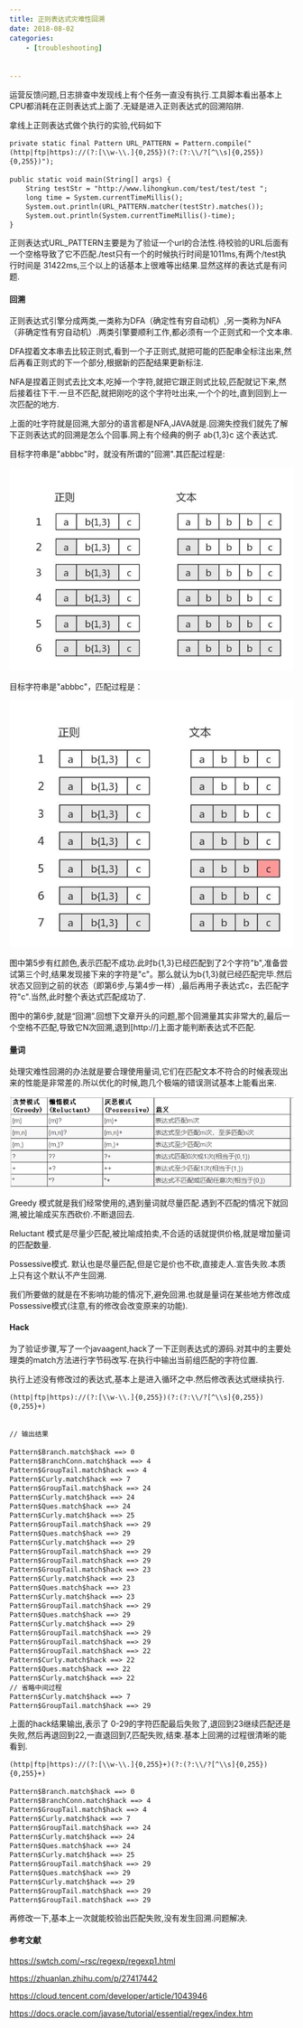 ```yaml
---
title: 正则表达式灾难性回溯
date: 2018-08-02
categories:
	- [troubleshooting]


---
```


运营反馈问题,日志排查中发现线上有个任务一直没有执行.工具脚本看出基本上CPU都消耗在正则表达式上面了.无疑是进入正则表达式的回溯陷阱.  

<!--more-->

拿线上正则表达式做个执行的实验,代码如下

```
private static final Pattern URL_PATTERN = Pattern.compile("(http|ftp|https)://(?:[\\w-\\.]{0,255})(?:(?:\\/?[^\\s]{0,255}){0,255})");
	
public static void main(String[] args) {
	String testStr = "http://www.lihongkun.com/test/test/test ";
	long time = System.currentTimeMillis();
	System.out.println(URL_PATTERN.matcher(testStr).matches());
	System.out.println(System.currentTimeMillis()-time);
}
```
正则表达式URL_PATTERN主要是为了验证一个url的合法性.待校验的URL后面有一个空格导致了它不匹配./test只有一个的时候执行时间是1011ms,有两个/test执行时间是 31422ms,三个以上的话基本上很难等出结果.显然这样的表达式是有问题.


#### 回溯

正则表达式引擎分成两类,一类称为DFA（确定性有穷自动机）,另一类称为NFA（非确定性有穷自动机）.两类引擎要顺利工作,都必须有一个正则式和一个文本串. 

DFA捏着文本串去比较正则式,看到一个子正则式,就把可能的匹配串全标注出来,然后再看正则式的下一个部分,根据新的匹配结果更新标注.  

NFA是捏着正则式去比文本,吃掉一个字符,就把它跟正则式比较,匹配就记下来,然后接着往下干.一旦不匹配,就把刚吃的这个字符吐出来,一个个的吐,直到回到上一次匹配的地方.

上面的吐字符就是回溯,大部分的语言都是NFA,JAVA就是.回溯失控我们就先了解下正则表达式的回溯是怎么个回事.网上有个经典的例子 ab{1,3}c 这个表达式.

目标字符串是"abbbc"时，就没有所谓的"回溯".其匹配过程是:

![image](regulation_expression_backtracing\no_backtracing.jpg)

目标字符串是"abbbc"，匹配过程是：

![image](regulation_expression_backtracing\backtracing.jpg)


图中第5步有红颜色,表示匹配不成功.此时b{1,3}已经匹配到了2个字符"b",准备尝试第三个时,结果发现接下来的字符是"c"。那么就认为b{1,3}就已经匹配完毕.然后状态又回到之前的状态（即第6步,与第4步一样）,最后再用子表达式c，去匹配字符"c".当然,此时整个表达式匹配成功了.

图中的第6步,就是“回溯”.回想下文章开头的问题,那个回溯量其实非常大的,最后一个空格不匹配,导致它N次回溯,退到[http://]上面才能判断表达式不匹配.

#### 量词

处理灾难性回溯的办法就是要合理使用量词,它们在匹配文本不符合的时候表现出来的性能是非常差的.所以优化的时候,跑几个极端的错误测试基本上能看出来.

![image](regulation_expression_backtracing\quantifier.png)


Greedy 模式就是我们经常使用的,遇到量词就尽量匹配.遇到不匹配的情况下就回溯,被比喻成买东西砍价.不断退回去.

Reluctant 模式是尽量少匹配,被比喻成拍卖,不合适的话就提供价格,就是增加量词的匹配数量.

Possessive模式. 默认也是尽量匹配,但是它是价也不砍,直接走人.宣告失败.本质上只有这个默认不产生回溯.


我们所要做的就是在不影响功能的情况下,避免回溯.也就是量词在某些地方修改成Possessive模式(注意,有的修改会改变原来的功能).

#### Hack

为了验证步骤,写了一个javaagent,hack了一下正则表达式的源码.对其中的主要处理类的match方法进行字节码改写.在执行中输出当前组匹配的字符位置.

执行上述没有修改过的表达式,基本上是进入循环之中.然后修改表达式继续执行.

```
(http|ftp|https)://(?:[\\w-\\.]{0,255})(?:(?:\\/?[^\\s]{0,255}){0,255}+)


// 输出结果

Pattern$Branch.match$hack ==> 0
Pattern$BranchConn.match$hack ==> 4
Pattern$GroupTail.match$hack ==> 4
Pattern$Curly.match$hack ==> 7
Pattern$GroupTail.match$hack ==> 24
Pattern$Curly.match$hack ==> 24
Pattern$Ques.match$hack ==> 24
Pattern$Curly.match$hack ==> 25
Pattern$GroupTail.match$hack ==> 29
Pattern$Ques.match$hack ==> 29
Pattern$Curly.match$hack ==> 29
Pattern$GroupTail.match$hack ==> 29
Pattern$GroupTail.match$hack ==> 29
Pattern$GroupTail.match$hack ==> 23
Pattern$Curly.match$hack ==> 23
Pattern$Ques.match$hack ==> 23
Pattern$Curly.match$hack ==> 23
Pattern$GroupTail.match$hack ==> 29
Pattern$Ques.match$hack ==> 29
Pattern$Curly.match$hack ==> 29
Pattern$GroupTail.match$hack ==> 29
Pattern$GroupTail.match$hack ==> 29
Pattern$GroupTail.match$hack ==> 22
Pattern$Curly.match$hack ==> 22
Pattern$Ques.match$hack ==> 22
Pattern$Curly.match$hack ==> 22
// 省略中间过程
Pattern$Curly.match$hack ==> 7
Pattern$GroupTail.match$hack ==> 29
```

上面的hack结果输出,表示了 0-29的字符匹配最后失败了,退回到23继续匹配还是失败,然后再退回到22,一直退回到7,匹配失败,结束.基本上回溯的过程很清晰的能看到.



```
(http|ftp|https)://(?:[\\w-\\.]{0,255}+)(?:(?:\\/?[^\\s]{0,255}){0,255}+)

Pattern$Branch.match$hack ==> 0
Pattern$BranchConn.match$hack ==> 4
Pattern$GroupTail.match$hack ==> 4
Pattern$Curly.match$hack ==> 7
Pattern$GroupTail.match$hack ==> 24
Pattern$Curly.match$hack ==> 24
Pattern$Ques.match$hack ==> 24
Pattern$Curly.match$hack ==> 25
Pattern$GroupTail.match$hack ==> 29
Pattern$Ques.match$hack ==> 29
Pattern$Curly.match$hack ==> 29
Pattern$GroupTail.match$hack ==> 29
Pattern$GroupTail.match$hack ==> 29
```

再修改一下,基本上一次就能校验出匹配失败,没有发生回溯.问题解决.


#### 参考文献

https://swtch.com/~rsc/regexp/regexp1.html

https://zhuanlan.zhihu.com/p/27417442

https://cloud.tencent.com/developer/article/1043946

https://docs.oracle.com/javase/tutorial/essential/regex/index.htm
